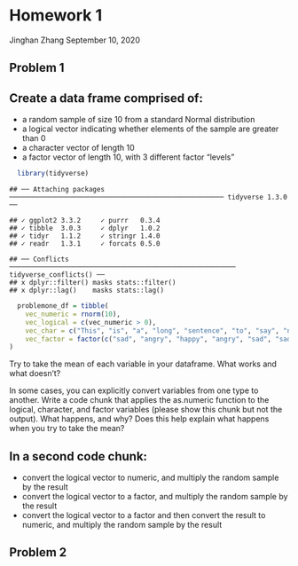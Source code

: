 Homework 1
================
Jinghan Zhang
September 10, 2020

## Problem 1

## Create a data frame comprised of:

  - a random sample of size 10 from a standard Normal distribution
  - a logical vector indicating whether elements of the sample are
    greater than 0
  - a character vector of length 10
  - a factor vector of length 10, with 3 different factor “levels”

<!-- end list -->

``` r
  library(tidyverse)
```

    ## ── Attaching packages ────────────────────────────────────────────────────── tidyverse 1.3.0 ──

    ## ✓ ggplot2 3.3.2     ✓ purrr   0.3.4
    ## ✓ tibble  3.0.3     ✓ dplyr   1.0.2
    ## ✓ tidyr   1.1.2     ✓ stringr 1.4.0
    ## ✓ readr   1.3.1     ✓ forcats 0.5.0

    ## ── Conflicts ───────────────────────────────────────────────────────── tidyverse_conflicts() ──
    ## x dplyr::filter() masks stats::filter()
    ## x dplyr::lag()    masks stats::lag()

``` r
  problemone_df = tibble(
    vec_numeric = rnorm(10),
    vec_logical = c(vec_numeric > 0),
    vec_char = c("This", "is", "a", "long", "sentence", "to", "say", "nothing", "at", "all"),
    vec_factor = factor(c("sad", "angry", "happy", "angry", "sad", "sad", "sad", "happy", "angry", "angry"))
)
```

Try to take the mean of each variable in your dataframe. What works and
what doesn’t?

In some cases, you can explicitly convert variables from one type to
another. Write a code chunk that applies the as.numeric function to the
logical, character, and factor variables (please show this chunk but not
the output). What happens, and why? Does this help explain what happens
when you try to take the mean?

## In a second code chunk:

  - convert the logical vector to numeric, and multiply the random
    sample by the result
  - convert the logical vector to a factor, and multiply the random
    sample by the result
  - convert the logical vector to a factor and then convert the result
    to numeric, and multiply the random sample by the result

## Problem 2
